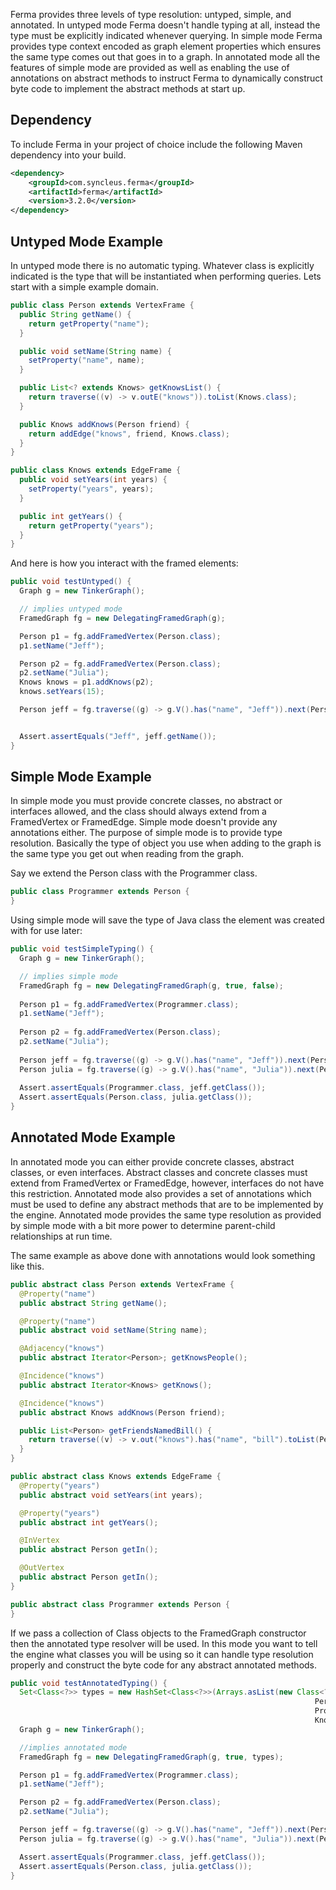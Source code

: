 Ferma provides three levels of type resolution: untyped, simple, and annotated. In untyped mode Ferma doesn't handle typing at all, instead the type must be explicitly indicated whenever querying. In simple mode Ferma provides type context encoded as graph element properties which ensures the same type comes out that goes in to a graph. In annotated mode all the features of simple mode are provided as well as enabling the use of annotations on abstract methods to instruct Ferma to dynamically construct byte code to implement the abstract methods at start up.

## Dependency

To include Ferma in your project of choice include the following Maven dependency into your build.

```xml
<dependency>
    <groupId>com.syncleus.ferma</groupId>
    <artifactId>ferma</artifactId>
    <version>3.2.0</version>
</dependency>
```

## Untyped Mode Example

In untyped mode there is no automatic typing. Whatever class is explicitly indicated is the type that will be instantiated when performing queries. Lets start with a simple example domain.

```java
public class Person extends VertexFrame {
  public String getName() {
    return getProperty("name");
  }

  public void setName(String name) {
    setProperty("name", name);
  }

  public List<? extends Knows> getKnowsList() {
    return traverse((v) -> v.outE("knows")).toList(Knows.class);
  }

  public Knows addKnows(Person friend) {
    return addEdge("knows", friend, Knows.class);
  }
}

public class Knows extends EdgeFrame {
  public void setYears(int years) {
    setProperty("years", years);
  }

  public int getYears() {
    return getProperty("years");
  }
}
```

And here is how you interact with the framed elements:

```java
public void testUntyped() {
  Graph g = new TinkerGraph();

  // implies untyped mode
  FramedGraph fg = new DelegatingFramedGraph(g);

  Person p1 = fg.addFramedVertex(Person.class);
  p1.setName("Jeff");

  Person p2 = fg.addFramedVertex(Person.class);
  p2.setName("Julia");
  Knows knows = p1.addKnows(p2);
  knows.setYears(15);

  Person jeff = fg.traverse((g) -> g.V().has("name", "Jeff")).next(Person.class);


  Assert.assertEquals("Jeff", jeff.getName());
}
```

## Simple Mode Example

In simple mode you must provide concrete classes, no abstract or interfaces allowed, and the class should always extend from a FramedVertex or FramedEdge. Simple mode doesn't provide any annotations either. The purpose of simple mode is to provide type resolution. Basically the type of object you use when adding to the graph is the same type you get out when reading from the graph.

Say we extend the Person class with the Programmer class.

```java
public class Programmer extends Person {
}
```

Using simple mode will save the type of Java class the element was created with for use later:

```java
public void testSimpleTyping() {
  Graph g = new TinkerGraph();

  // implies simple mode
  FramedGraph fg = new DelegatingFramedGraph(g, true, false);
  
  Person p1 = fg.addFramedVertex(Programmer.class);
  p1.setName("Jeff");
  
  Person p2 = fg.addFramedVertex(Person.class);
  p2.setName("Julia");
  
  Person jeff = fg.traverse((g) -> g.V().has("name", "Jeff")).next(Person.class);
  Person julia = fg.traverse((g) -> g.V().has("name", "Julia")).next(Person.class);
  
  Assert.assertEquals(Programmer.class, jeff.getClass());
  Assert.assertEquals(Person.class, julia.getClass());
}
```

## Annotated Mode Example

In annotated mode you can either provide concrete classes, abstract classes, or even interfaces. Abstract classes and concrete classes must extend from FramedVertex or FramedEdge, however, interfaces do not have this restriction. Annotated mode also provides a set of annotations which must be used to define any abstract methods that are to be implemented by the engine. Annotated mode provides the same type resolution as provided by simple mode with a bit more power to determine parent-child relationships at run time.

The same example as above done with annotations would look something like this.

```java
public abstract class Person extends VertexFrame {
  @Property("name")
  public abstract String getName();

  @Property("name")
  public abstract void setName(String name);

  @Adjacency("knows")
  public abstract Iterator<Person>; getKnowsPeople();

  @Incidence("knows")
  public abstract Iterator<Knows> getKnows();

  @Incidence("knows")
  public abstract Knows addKnows(Person friend);

  public List<Person> getFriendsNamedBill() {
    return traverse((v) -> v.out("knows").has("name", "bill").toList(Person.class);
  }
}

public abstract class Knows extends EdgeFrame {
  @Property("years")
  public abstract void setYears(int years);

  @Property("years")
  public abstract int getYears();

  @InVertex
  public abstract Person getIn();

  @OutVertex
  public abstract Person getIn();
}

public abstract class Programmer extends Person {
}
```

If we pass a collection of Class objects to the FramedGraph constructor then the annotated type resolver will be used. In this mode you want to tell the engine what classes you will be using so it can handle type resolution properly and construct the byte code for any abstract annotated methods.

```java
public void testAnnotatedTyping() {
  Set<Class<?>> types = new HashSet<Class<?>>(Arrays.asList(new Class<?>[]{
                                                                    Person.class,
                                                                    Programmer.class,
                                                                    Knows.class}));
  Graph g = new TinkerGraph();

  //implies annotated mode
  FramedGraph fg = new DelegatingFramedGraph(g, true, types);

  Person p1 = fg.addFramedVertex(Programmer.class);
  p1.setName("Jeff");

  Person p2 = fg.addFramedVertex(Person.class);
  p2.setName("Julia");

  Person jeff = fg.traverse((g) -> g.V().has("name", "Jeff")).next(Person.class);
  Person julia = fg.traverse((g) -> g.V().has("name", "Julia")).next(Person.class);

  Assert.assertEquals(Programmer.class, jeff.getClass());
  Assert.assertEquals(Person.class, julia.getClass());
}
```
